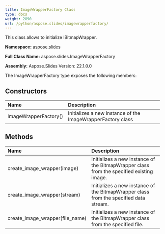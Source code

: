 ```yaml
---
title: ImageWrapperFactory Class
type: docs
weight: 2890
url: /python/aspose.slides/imagewrapperfactory/
---
```


This class allows to initialize IBitmapWrapper.

**Namespace:** [aspose.slides](/python/aspose.slides/)

**Full Class Name:** aspose.slides.ImageWrapperFactory

**Assembly:**  Aspose.Slides Version: 22.1.0.0

The ImageWrapperFactory type exposes the following members:
## **Constructors**
|**Name**|**Description**|
| :- | :- |
|ImageWrapperFactory()|Initializes a new instance of the ImageWrapperFactory class|
## **Methods**
|**Name**|**Description**|
| :- | :- |
|create_image_wrapper(image)|Initializes a new instance of the BitmapWrapper class from the specified existing image.|
|create_image_wrapper(stream)|Initializes a new instance of the BitmapWrapper class from the specified data stream.|
|create_image_wrapper(file_name)|Initializes a new instance of the BitmapWrapper class from the specified file.|
